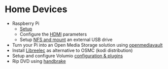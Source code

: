 # Home Devices

- Raspberry Pi
  - [Setup](pi4-setup.md)
  - Configure the [HDMI](hdmi.md) parameters
  - Setup [NFS and mount](nfs-mount.md) an external USB drive
- Turn your Pi into an Open Media Storage solution using [openmediavault](omv.md)
- Install [Libreelec](libreelec.md) as alternative to OSMC (kodi distribution)
- Setup and configure Volumio [configuration & plugins](volumio.md)
- Rip DVD using [handbrake](rip-dvd.md)